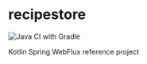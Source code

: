 # recipestore
![Java CI with Gradle](https://github.com/AahzBrut/recipestore/workflows/Java%20CI%20with%20Gradle/badge.svg)

Kotlin Spring WebFlux reference project
